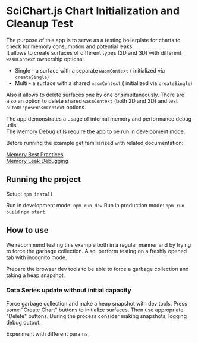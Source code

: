 # SciChart.js Chart Initialization and Cleanup Test

The purpose of this app is to serve as a testing boilerplate for charts to check for memory consumption and potential leaks.  
It allows to create surfaces of different types (2D and 3D) with different `wasmContext` ownership options:

- Single - a surface with a separate `wasmContext` ( initialized via `createSingle`)
- Multi - a surface with a shared `wasmContext` ( initialized via `createSingle`)

Also it allows to delete surfaces one by one or simultaneously.
There are also an option to delete shared `wasmContext` (both 2D and 3D) and test `autoDisposeWasmContext` options.

The app demonstrates a usage of internal memory and performance debug utils.  
The Memory Debug utils require the app to be run in development mode.

Before running the example get familiarized with related documentation:

[Memory Best Practices](https://www.scichart.com/documentation/js/current/webframe.html#MemoryBestPractices.html)  
[Memory Leak Debugging](https://www.scichart.com/documentation/js/current/webframe.html#MemoryLeakDebugging.html)

## Running the project

Setup:
`npm install`

Run in development mode:
`npm run dev`
Run in production mode:
`npm run build`
`npm start`

## How to use

We recommend testing this example both in a regular manner and by trying to force the garbage collection.
Also, perform testing on a freshly opened tab with incognito mode.

Prepare the browser dev tools to be able to force a garbage collection and taking a heap snapshot.

### Data Series update without initial capacity

Force garbage collection and make a heap snapshot with dev tools.
Press some "Create Chart" buttons to initialize surfaces.
Then use appropriate "Delete" buttons.
During the process consider making snapshots, logging debug output.

Experiment with different params
